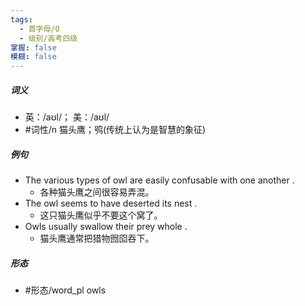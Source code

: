 ```yaml
---
tags:
  - 首字母/O
  - 级别/高考四级
掌握: false
模糊: false
---
```

##### 词义
- 英：/aʊl/； 美：/aʊl/
- #词性/n  猫头鹰；鸮(传统上认为是智慧的象征)
##### 例句
- The various types of owl are easily confusable with one another .
	- 各种猫头鹰之间很容易弄混。
- The owl seems to have deserted its nest .
	- 这只猫头鹰似乎不要这个窝了。
- Owls usually swallow their prey whole .
	- 猫头鹰通常把猎物囫囵吞下。
##### 形态
- #形态/word_pl owls
